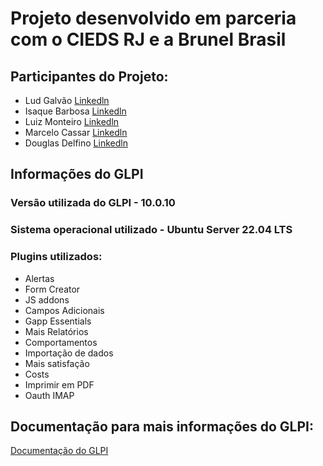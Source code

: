 # Projeto desenvolvido em parceria com o CIEDS RJ e a Brunel Brasil
## Participantes do Projeto:
- Lud Galvão [Linkedln](https://www.linkedin.com/in/lud-galv%C3%A3o/)
- Isaque Barbosa [Linkedln](https://www.linkedin.com/in/isaquediasdev1999/)
- Luiz Monteiro  [Linkedln](https://www.linkedin.com/in/luiz-felipe-monteiro/)
- Marcelo Cassar  [Linkedln](https://www.linkedin.com/in/marcelo-richter-cassar-b4577932/)
- Douglas Delfino  [Linkedln](https://www.linkedin.com/in/douglas-delfino-b305211ab/)

## Informações do GLPI
### Versão utilizada do GLPI - 10.0.10
### Sistema operacional utilizado - Ubuntu Server 22.04 LTS
### Plugins utilizados:
+ Alertas
+ Form Creator
+ JS addons
+ Campos Adicionais
+ Gapp Essentials
+ Mais Relatórios
+ Comportamentos
+ Importação de dados
+ Mais satisfação
+ Costs
+ Imprimir em PDF
+ Oauth IMAP

## Documentação para mais informações do GLPI:
[Documentação do GLPI](https://glpi-install.readthedocs.io/en/latest/)
